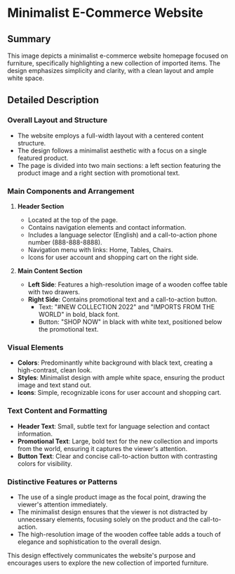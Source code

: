 # Minimalist E-Commerce Website

## Summary
This image depicts a minimalist e-commerce website homepage focused on furniture, specifically highlighting a new collection of imported items. The design emphasizes simplicity and clarity, with a clean layout and ample white space.

## Detailed Description

### Overall Layout and Structure
- The website employs a full-width layout with a centered content structure.
- The design follows a minimalist aesthetic with a focus on a single featured product.
- The page is divided into two main sections: a left section featuring the product image and a right section with promotional text.

### Main Components and Arrangement
1. **Header Section**
   - Located at the top of the page.
   - Contains navigation elements and contact information.
   - Includes a language selector (English) and a call-to-action phone number (888-888-8888).
   - Navigation menu with links: Home, Tables, Chairs.
   - Icons for user account and shopping cart on the right side.

2. **Main Content Section**
   - **Left Side**: Features a high-resolution image of a wooden coffee table with two drawers.
   - **Right Side**: Contains promotional text and a call-to-action button.
     - Text: "#NEW COLLECTION 2022" and "IMPORTS FROM THE WORLD" in bold, black font.
     - Button: "SHOP NOW" in black with white text, positioned below the promotional text.

### Visual Elements
- **Colors**: Predominantly white background with black text, creating a high-contrast, clean look.
- **Styles**: Minimalist design with ample white space, ensuring the product image and text stand out.
- **Icons**: Simple, recognizable icons for user account and shopping cart.

### Text Content and Formatting
- **Header Text**: Small, subtle text for language selection and contact information.
- **Promotional Text**: Large, bold text for the new collection and imports from the world, ensuring it captures the viewer's attention.
- **Button Text**: Clear and concise call-to-action button with contrasting colors for visibility.

### Distinctive Features or Patterns
- The use of a single product image as the focal point, drawing the viewer's attention immediately.
- The minimalist design ensures that the viewer is not distracted by unnecessary elements, focusing solely on the product and the call-to-action.
- The high-resolution image of the wooden coffee table adds a touch of elegance and sophistication to the overall design.

This design effectively communicates the website's purpose and encourages users to explore the new collection of imported furniture.